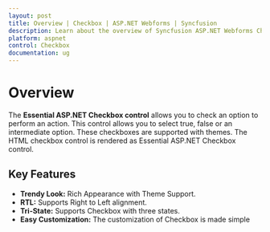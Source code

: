 ```yaml
---
layout: post
title: Overview | Checkbox | ASP.NET Webforms | Syncfusion
description: Learn about the overview of Syncfusion ASP.NET Webforms Checkbox control and more details.
platform: aspnet
control: Checkbox
documentation: ug
---
```


# Overview

The **Essential ASP.NET Checkbox control** allows you to check an option to perform an action. This control allows you to select true, false or an intermediate option. These checkboxes are supported with themes. The HTML checkbox control is rendered as Essential ASP.NET Checkbox control.

## Key Features

* **Trendy Look:** Rich Appearance with Theme Support.
* **RTL:** Supports Right to Left alignment.
* **Tri-State:** Supports Checkbox with three states.
* **Easy Customization:** The customization of Checkbox is made simple
